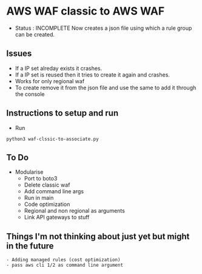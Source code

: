 # AWS WAF classic to AWS WAF
- Status : INCOMPLETE
Now creates a json file using which a rule group can be created.



## Issues

- If a IP set alreday exists it crashes.
- If a IP set is reused then it tries to create it again and crashes.
- Works for only regional waf
- To create remove it from the json file and use the same to add it through the console

## Instructions to setup and run

- Run 
```
python3 waf-clssic-to-associate.py
```


## To Do
- Modularise
	- Port to boto3
	- Delete classic waf
	- Add command line args
	- Run in main
	- Code optimization
	- Regional and non regional as arguments
	- Link API gateways to stuff

## Things I'm not thinking about just yet but might in the future
	- Adding managed rules (cost optimization)
	- pass aws cli 1/2 as command line argument

